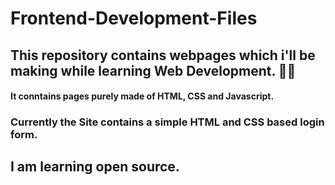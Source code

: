 # Frontend-Development-Files
## This repository contains webpages which i'll be making while learning Web Development. 👨‍💻


#### It conntains pages purely made of HTML, CSS and Javascript. 

### Currently the Site contains a simple HTML and CSS based login form.


## I am learning open source.



